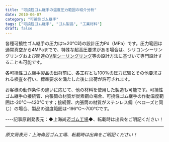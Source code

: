 ```yaml
---
title: "可撓性ゴム継手の温度圧力範囲の紹介分析"
date: 2010-06-07
category: "可撓性ゴム継手"
tags: ["可撓性ゴム継手", "ゴム製品", "工業材料"]
draft: false
---
```


各種可撓性ゴム継手の圧力はt=20℃時の設計圧力Pd（MPa）です。圧力範囲は通常真空から4MPaまでで、特殊な超高圧要求がある場合は、シリコンシーリングリングおよび関連の[V型シーリングリング](http://www.smpolymer.com/)等の設計方法に基づいて専門設計することも可能です。

各可撓性ゴム継手製品の出荷前に、各工程とも100%の圧力試験とその他要求される検査を行い、標準要求を満たした後に出荷が許可されます。

お客様の動作条件の違いに応じて、他の材料を使用した製造も可能です。可撓性ゴム継手の接続管、内張筒の材質が炭素鋼の場合、可撓性ゴム継手の作動温度範囲は-20℃～420℃です；接続管、内張筒の材質がステンレス鋼（ベローズと同じ）の場合、製品の温度範囲は-196℃～700℃です。

----記事原創発表元：◆上海尚迈[ゴム工場](http://www.smpolymer.com/)◆、転載時は出典をご明記ください！

---

*原文発表元：上海尚迈ゴム工場、転載時は出典をご明記ください！*